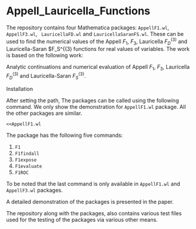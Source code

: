 # Appell_Lauricella_Functions

The repository contains four Mathematica packages: ```AppellF1.wl```, ```AppellF3.wl```, ``` LauricellaFD.wl``` and ```LauricellaSaranFS.wl```. These can be used to find the numerical values of the Appell $F_1$, $F_3$, Lauricella $F_D^{(3)}$ and Lauricella-Saran $F_S^{(3) functions for real values of variables. The work is based on the following work: 

Analytic continuations and numerical evaluation of Appell $F_1$, $F_3$, Lauricella $F_D^{(3)}$ and Lauricella-Saran $F_S^{(3)}$.

Installation

After setting the path, The packages can be called using the following command. We only show the demonstration for ```AppellF1.wl``` package. All the other packages are similar.

```
<<AppellF1.wl
```
The package has the following five commands:

1) ```F1 ```
2) ```F1findall```
3) ```F1expose```
4) ```F1evaluate```
5) ```F1ROC```

To be noted that the last command is only available in ```AppellF1.wl``` and ```AppellF3.wl``` packages. 

A detailed demonstration of the packages is presented in the paper. 

The repository along with the packages, also contains various test files used for the testing of the packages via various other means. 
